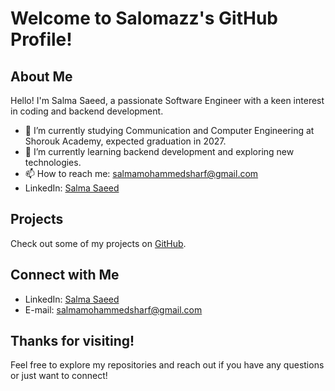 # Welcome to Salomazz's GitHub Profile!

## About Me

Hello! I'm Salma Saeed, a passionate Software Engineer with a keen interest in coding and backend development.

- 🔭 I’m currently studying Communication and Computer Engineering at Shorouk Academy, expected graduation in 2027.
- 🌱 I’m currently learning backend development and exploring new technologies.
- 📫 How to reach me: salmamohammedsharf@gmail.com
- LinkedIn: [Salma Saeed](https://www.linkedin.com/in/salma-saeed-665b0924a)

## Projects

Check out some of my projects on [GitHub](https://github.com/salmasaeed12).

## Connect with Me

- LinkedIn: [Salma Saeed](https://www.linkedin.com/in/salma-saeed-665b0924a)
- E-mail: salmamohammedsharf@gmail.com

## Thanks for visiting!

Feel free to explore my repositories and reach out if you have any questions or just want to connect!


